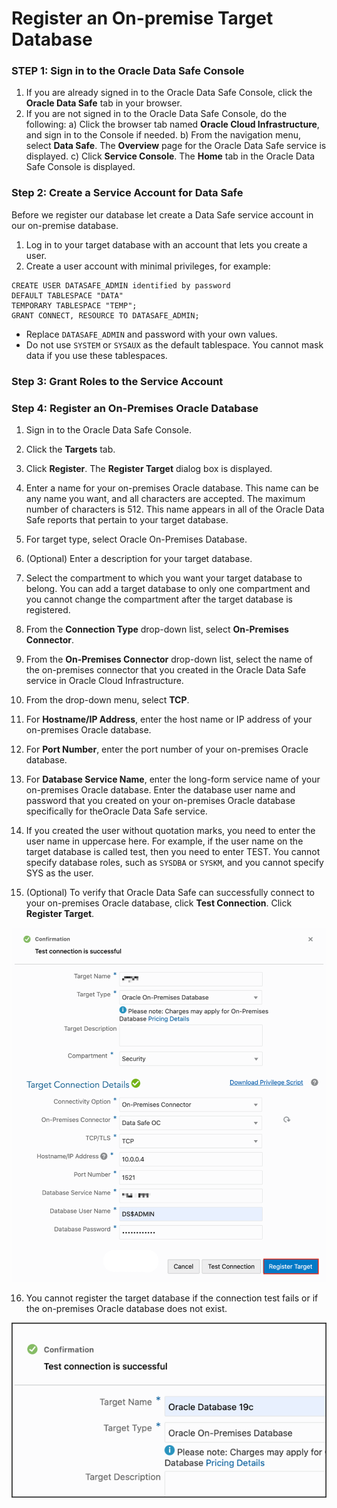 # Register an On-premise Target Database

### **STEP 1**: Sign in to the Oracle Data Safe Console

1. If you are already signed in to the Oracle Data Safe Console, click the **Oracle Data Safe** tab in your browser.
2. If you are not signed in to the Oracle Data Safe Console, do the following:
    a) Click the browser tab named **Oracle Cloud Infrastructure**, and sign in to the Console if needed.
    b) From the navigation menu, select **Data Safe**. The **Overview** page for the Oracle Data Safe service is displayed.
    c) Click **Service Console**. The **Home** tab in the Oracle Data Safe Console is displayed.

### **Step 2:** Create a Service Account for Data Safe

Before we register our database let create a Data Safe service account in our on-premise database.

1. Log in to your target database with an account that lets you create a user.
2. Create a user account with minimal privileges, for example:

```
CREATE USER DATASAFE_ADMIN identified by password
DEFAULT TABLESPACE "DATA"
TEMPORARY TABLESPACE "TEMP";
GRANT CONNECT, RESOURCE TO DATASAFE_ADMIN;
```

- Replace `DATASAFE_ADMIN` and password with your own values.
- Do not use `SYSTEM` or `SYSAUX` as the default tablespace. You cannot mask data if you use these tablespaces.

### **Step 3:** Grant Roles to the Service Account

### **Step 4:** Register an On-Premises Oracle Database

1. Sign in to the Oracle Data Safe Console.
2. Click the **Targets** tab.
3. Click **Register**. The **Register Target** dialog box is displayed.
4. Enter a name for your on-premises Oracle database. This name can be any name you want, and all characters are accepted. The maximum number of characters is 512.
This name appears in all of the Oracle Data Safe reports that pertain to your target database.
5. For target type, select Oracle On-Premises Database.
6. (Optional) Enter a description for your target database.
7. Select the compartment to which you want your target database to belong.
You can add a target database to only one compartment and you cannot change the compartment after the target database is registered.

8. From the **Connection Type** drop-down list, select **On-Premises Connector**.
9. From the **On-Premises Connector** drop-down list, select the name of the on-premises connector that you created in the Oracle Data Safe service in Oracle Cloud Infrastructure.
10. From the drop-down menu, select **TCP**.

11. For **Hostname/IP Address**, enter the host name or IP address of your on-premises Oracle database.
12. For **Port Number**, enter the port number of your on-premises Oracle database.
13. For **Database Service Name**, enter the long-form service name of your on-premises Oracle database.
Enter the database user name and password that you created on your on-premises Oracle database specifically for theOracle Data Safe service.
14. If you created the user without quotation marks, you need to enter the user name in uppercase here. For example, if the user name on the target database is called test, then you need to enter TEST.
You cannot specify database roles, such as `SYSDBA` or `SYSKM`, and you cannot specify SYS as the user.
15. (Optional) To verify that Oracle Data Safe can successfully connect to your on-premises Oracle database, click **Test Connection**.
Click **Register Target**.

 ![Register target](images/target-oc-success.png)

16. You cannot register the target database if the connection test fails or if the on-premises Oracle database does not exist.

 ![Register target](images/test-connection.png)
